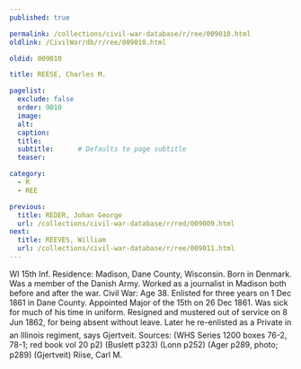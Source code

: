 ```yaml
---
published: true

permalink: /collections/civil-war-database/r/ree/009010.html
oldlink: /CivilWar/db/r/ree/009010.html

oldid: 009010

title: REESE, Charles M.

pagelist:
  exclude: false
  order: 9010
  image: 
  alt:
  caption:
  title:
  subtitle:      # Defaults to page subtitle
  teaser:

category: 
  - R 
  - REE

previous:
  title: REDER, Johan George
  url: /collections/civil-war-database/r/red/009009.html  
next:
  title: REEVES, William
  url: /collections/civil-war-database/r/ree/009011.html   
---
```

WI 15th Inf. Residence: Madison, Dane County, Wisconsin. Born in Denmark. Was a member of the Danish Army. Worked as a journalist in Madison both before and after the war. Civil War: Age 38. Enlisted for three years on 1 Dec 1861 in Dane County. Appointed Major of the 15th on 26 Dec 1861. Was sick for much of his time in uniform. Resigned and mustered out of service on 8 Jun 1862, &#147;for being absent without leave&#148;. Later he re-enlisted as a Private in an Illinois regiment, says Gjertveit. Sources: (WHS Series 1200 boxes 76-2, 78-1; red book vol 20 p2) (Buslett p323) (Lonn p252) (Ager p289, photo; p289) (Gjertveit) &#147;Riise, Carl M.&#148;
